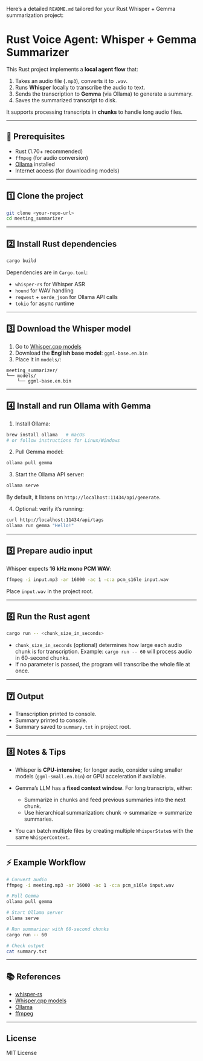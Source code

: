 Here’s a detailed `README.md` tailored for your Rust Whisper + Gemma summarization project:
# Rust Voice Agent: Whisper + Gemma Summarizer

This Rust project implements a **local agent flow** that:

1. Takes an audio file (`.mp3`), converts it to `.wav`.
2. Runs **Whisper** locally to transcribe the audio to text.
3. Sends the transcription to **Gemma** (via Ollama) to generate a summary.
4. Saves the summarized transcript to disk.

It supports processing transcripts in **chunks** to handle long audio files.

---

## 🚀 Prerequisites

- Rust (1.70+ recommended)
- `ffmpeg` (for audio conversion)
- [Ollama](https://ollama.ai) installed
- Internet access (for downloading models)

---

## 1️⃣ Clone the project

```bash
git clone <your-repo-url>
cd meeting_summarizer
````

---

## 2️⃣ Install Rust dependencies

```bash
cargo build
```

Dependencies are in `Cargo.toml`:

* `whisper-rs` for Whisper ASR
* `hound` for WAV handling
* `reqwest` + `serde_json` for Ollama API calls
* `tokio` for async runtime

---

## 3️⃣ Download the Whisper model

1. Go to [Whisper.cpp models](https://huggingface.co/ggerganov/whisper.cpp/tree/main)
2. Download the **English base model**: `ggml-base.en.bin`
3. Place it in `models/`:

```
meeting_summarizer/
└── models/
    └── ggml-base.en.bin
```

---

## 4️⃣ Install and run Ollama with Gemma

1. Install Ollama:

```bash
brew install ollama   # macOS
# or follow instructions for Linux/Windows
```

2. Pull Gemma model:

```bash
ollama pull gemma
```

3. Start the Ollama API server:

```bash
ollama serve
```

By default, it listens on `http://localhost:11434/api/generate`.

4. Optional: verify it’s running:

```bash
curl http://localhost:11434/api/tags
ollama run gemma "Hello!"
```

---

## 5️⃣ Prepare audio input

Whisper expects **16 kHz mono PCM WAV**:

```bash
ffmpeg -i input.mp3 -ar 16000 -ac 1 -c:a pcm_s16le input.wav
```

Place `input.wav` in the project root.

---

## 6️⃣ Run the Rust agent

```bash
cargo run -- <chunk_size_in_seconds>
```

* `chunk_size_in_seconds` (optional) determines how large each audio chunk is for transcription.
  Example: `cargo run -- 60` will process audio in 60-second chunks.
* If no parameter is passed, the program will transcribe the whole file at once.

---

## 7️⃣ Output

* Transcription printed to console.
* Summary printed to console.
* Summary saved to `summary.txt` in project root.

---

## 8️⃣ Notes & Tips

* Whisper is **CPU-intensive**; for longer audio, consider using smaller models (`ggml-small.en.bin`) or GPU acceleration if available.
* Gemma’s LLM has a **fixed context window**. For long transcripts, either:

  * Summarize in chunks and feed previous summaries into the next chunk.
  * Use hierarchical summarization: chunk → summarize → summarize summaries.
* You can batch multiple files by creating multiple `WhisperState`s with the same `WhisperContext`.

---

## ⚡ Example Workflow

```bash
# Convert audio
ffmpeg -i meeting.mp3 -ar 16000 -ac 1 -c:a pcm_s16le input.wav

# Pull Gemma
ollama pull gemma

# Start Ollama server
ollama serve

# Run summarizer with 60-second chunks
cargo run -- 60

# Check output
cat summary.txt
```

---

## 📚 References

* [whisper-rs](https://crates.io/crates/whisper-rs)
* [Whisper.cpp models](https://huggingface.co/ggerganov/whisper.cpp/tree/main)
* [Ollama](https://ollama.ai)
* [ffmpeg](https://ffmpeg.org/)

---

## License

MIT License
